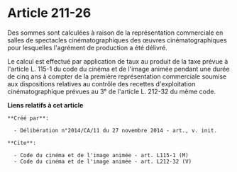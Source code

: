 # Article 211-26

Des sommes sont calculées à raison de la représentation commerciale en salles de spectacles cinématographiques des œuvres
cinématographiques pour lesquelles l'agrément de production a été délivré. 

Le calcul est effectué par application de taux au produit de la taxe prévue à l'article L. 115-1 du code du cinéma et de
l'image animée pendant une durée de cinq ans à compter de la première représentation commerciale soumise aux dispositions
relatives au contrôle des recettes d'exploitation cinématographique prévues au 3° de l'article L. 212-32 du même code.

**Liens relatifs à cet article**

	**Créé par**:

	  - Délibération n°2014/CA/11 du 27 novembre 2014 - art., v. init.

	**Cite**:

	  - Code du cinéma et de l'image animée - art. L115-1 (M)
	  - Code du cinéma et de l'image animée - art. L212-32 (V)
